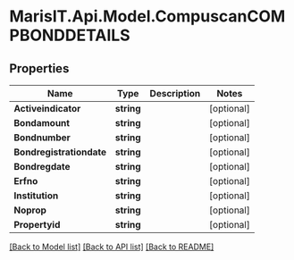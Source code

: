 
# MarisIT.Api.Model.CompuscanCOMPBONDDETAILS

## Properties

Name | Type | Description | Notes
------------ | ------------- | ------------- | -------------
**Activeindicator** | **string** |  | [optional] 
**Bondamount** | **string** |  | [optional] 
**Bondnumber** | **string** |  | [optional] 
**Bondregistrationdate** | **string** |  | [optional] 
**Bondregdate** | **string** |  | [optional] 
**Erfno** | **string** |  | [optional] 
**Institution** | **string** |  | [optional] 
**Noprop** | **string** |  | [optional] 
**Propertyid** | **string** |  | [optional] 

[[Back to Model list]](../README.md#documentation-for-models)
[[Back to API list]](../README.md#documentation-for-api-endpoints)
[[Back to README]](../README.md)

